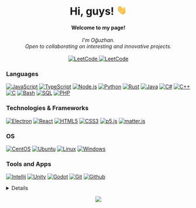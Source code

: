 <h1 align="center">Hi, guys! <img src="https://raw.githubusercontent.com/OguzhanUmutlu/OguzhanUmutlu/main/imgs/hand.gif" width="28px" alt="👋"></h1>

<p align="center">
    <b>Welcome to my page!</b><br><br>
    <i>
        I'm Oğuzhan.<br>
        Open to collaborating on interesting and innovative projects.<br>
    </i><br>
    <a href="https://leetcode.com/OguzhanUmutlu">
        <img src="https://img.shields.io/badge/LeetCode-black?style=for-the-badge&logo=LeetCode" alt="LeetCode">
    </a>
    <a href="https://discord.gg/emAhrw3mvM">
        <img src="https://img.shields.io/badge/Discord-black?style=for-the-badge&logo=Discord" alt="LeetCode">
    </a>
</p>

### Languages

[![JavaScript](https://img.shields.io/badge/javascript-black?style=for-the-badge&logo=javascript)](https://github.com/OguzhanUmutlu)
[![TypeScript](https://img.shields.io/badge/typescript-black?style=for-the-badge&logo=typescript)](https://github.com/OguzhanUmutlu)
[![Node.js](https://img.shields.io/badge/node.js-black?style=for-the-badge&logo=node.js)](https://github.com/OguzhanUmutlu)
[![Python](https://img.shields.io/badge/python-black?style=for-the-badge&logo=python)](https://github.com/OguzhanUmutlu)
[![Rust](https://img.shields.io/badge/rust-black?style=for-the-badge&logo=Rust)](https://github.com/OguzhanUmutlu)
[![Java](https://img.shields.io/badge/java-black?style=for-the-badge&logo=openjdk)](https://github.com/OguzhanUmutlu)
[![C#](https://img.shields.io/badge/c%23-black?style=for-the-badge&logo=csharp)](https://github.com/OguzhanUmutlu)
[![C++](https://img.shields.io/badge/c++-black?style=for-the-badge&logo=cplusplus)](https://github.com/OguzhanUmutlu)
[![C](https://img.shields.io/badge/c-black?style=for-the-badge&logo=c)](https://github.com/OguzhanUmutlu)
[![Bash](https://img.shields.io/badge/bash-black?style=for-the-badge&logo=gnu-bash&logoColor=white)](https://github.com/OguzhanUmutlu)
[![SQL](https://img.shields.io/badge/sql-black?style=for-the-badge&logo=mysql)](https://github.com/OguzhanUmutlu)
[![PHP](https://img.shields.io/badge/php-black?style=for-the-badge&logo=php)](https://github.com/OguzhanUmutlu)

### Technologies & Frameworks

[![Electron](https://img.shields.io/badge/electron-black?style=for-the-badge&logo=electron)](https://github.com/OguzhanUmutlu)
[![React](https://img.shields.io/badge/react-black?style=for-the-badge&logo=react)](https://github.com/OguzhanUmutlu)
[![HTML5](https://img.shields.io/badge/html5-black?style=for-the-badge&logo=html5)](https://github.com/OguzhanUmutlu)
[![CSS3](https://img.shields.io/badge/css3-black?style=for-the-badge&logo=css3)](https://github.com/OguzhanUmutlu)
[![p5.js](https://img.shields.io/badge/p5.js-black?style=for-the-badge&logo=p5.js)](https://github.com/OguzhanUmutlu)
[![matter.js](https://img.shields.io/badge/matter.js-black?style=for-the-badge&logo=matter.js)](https://github.com/OguzhanUmutlu)

### OS

[![CentOS](https://img.shields.io/badge/centos-black?style=for-the-badge&logo=Centos)](https://github.com/OguzhanUmutlu)
[![Ubuntu](https://img.shields.io/badge/ubuntu-black?style=for-the-badge&logo=Ubuntu)](https://github.com/OguzhanUmutlu)
[![Linux](https://img.shields.io/badge/linux-black?style=for-the-badge&logo=Linux)](https://github.com/OguzhanUmutlu)
[![Windows](https://img.shields.io/badge/Windows-black?style=for-the-badge&logo=Windows)](https://github.com/OguzhanUmutlu)

### Tools and Apps

[![Intellij](https://img.shields.io/badge/intellij%20idea-black?style=for-the-badge&logo=intellij%20idea)](https://github.com/OguzhanUmutlu)
[![Unity](https://img.shields.io/badge/unity-black?style=for-the-badge&logo=unity)](https://github.com/OguzhanUmutlu)
[![Godot](https://img.shields.io/badge/godot-black?style=for-the-badge&logo=godotengine)](https://github.com/OguzhanUmutlu)
[![Git](https://img.shields.io/badge/git-black?style=for-the-badge&logo=git)](https://github.com/OguzhanUmutlu)
[![Github](https://img.shields.io/badge/github-black?style=for-the-badge&logo=github)](https://github.com/OguzhanUmutlu)

<details>
<p align="center">
  <a href="https://github.com/OguzhanUmutlu">
    <img src="https://github-profile-summary-cards.vercel.app/api/cards/profile-details?username=OguzhanUmutlu&theme=transparent" />
  </a>
  <a href="https://github.com/OguzhanUmutlu">
    <img src="https://github-readme-streak-stats.herokuapp.com/?user=OguzhanUmutlu&hide_border=true&card_width=338&theme=transparent" />
  </a>
  <a href="https://github.com/OguzhanUmutlu">
    <img src="https://github-profile-summary-cards.vercel.app/api/cards/stats?username=OguzhanUmutlu&theme=transparent" />
  </a>
  <a href="https://github.com/OguzhanUmutlu">
    <img src="https://github-readme-stats.vercel.app/api/top-langs/?username=OguzhanUmutlu&langs_count=10&hide=jupyter%20notebook,vim%20script,cmake,makefile,batchfile,emacs%20lisp,css,html" />
  </a>
</p>
</details>

<p align="center">
  <a href="https://github.com/OguzhanUmutlu">
    <img src="https://komarev.com/ghpvc/?username=OguzhanUmutlu&color=blue&style=for-the-badge)" />
  </a>
</p>

